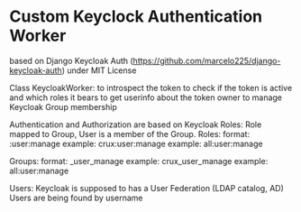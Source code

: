 # Custom Keyclock Authentication Worker

based on Django Keycloak Auth (https://github.com/marcelo225/django-keycloak-auth) under MIT License

Class KeycloakWorker:
    to introspect the token
    to check if the token is active and which roles it bears
    to get userinfo about the token owner
    to manage Keycloak Group membership

Authentication and Authorization are based on Keycloak Roles: Role mapped to Group, User is a member of the Group.
Roles:
    format: <IS name>:user:manage
    example: crux:user:manage
    example: all:user:manage

Groups:
    format: <IS name>_user_manage
    example: crux_user_manage
    example: all:user:manage

Users:
    Keycloak is supposed to has a User Federation (LDAP catalog, AD)
    Users are being found by username